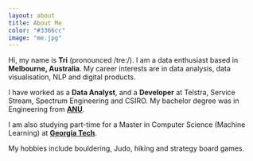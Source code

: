 ```yaml
---
layout: about
title: About Me
color: "#3366cc"
image: "me.jpg"
---
```

Hi, my name is **Tri** (pronounced /tre:/). I am a data enthusiast based in **Melbourne, Australia**. My career interests are in data analysis, data visualisation, NLP and digital products.

I have worked as a **Data Analyst**, and a **Developer** at Telstra, Service Stream, Spectrum Engineering and CSIRO. My bachelor degree was in Engineering from [**ANU**](https://www.anu.edu.au/).

I am also studying part-time for a Master in Computer Science (Machine Learning) at [**Georgia Tech**](https://www.gatech.edu/).

My hobbies include bouldering, Judo, hiking and strategy board games.